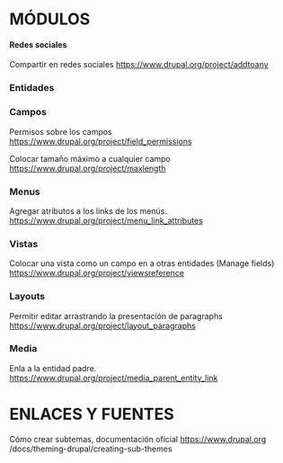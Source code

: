 MÓDULOS
========

#### Redes sociales
Compartir en redes sociales
https://www.drupal.org/project/addtoany

### Entidades

### Campos
Permisos sobre los campos
https://www.drupal.org/project/field_permissions

Colocar tamaño máximo a cualquier campo
https://www.drupal.org/project/maxlength

### Menus
Agregar atributos a los links de los menús.
https://www.drupal.org/project/menu_link_attributes

### Vistas
Colocar una vista como un campo en a otras entidades (Manage fields)
https://www.drupal.org/project/viewsreference

### Layouts
Permitir editar arrastrando la presentación de paragraphs
https://www.drupal.org/project/layout_paragraphs

### Media
Enla a la entidad padre.
https://www.drupal.org/project/media_parent_entity_link

ENLACES Y FUENTES
=================
Cómo crear subtemas, documentación oficial
https://www.drupal.org
/docs/theming-drupal/creating-sub-themes
